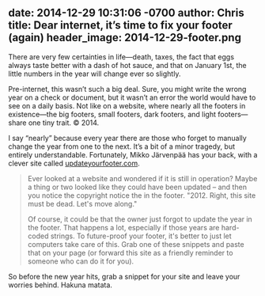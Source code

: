 date: 2014-12-29 10:31:06 -0700
author: Chris
title: Dear internet, it’s time to fix your footer (again)
header_image: 2014-12-29-footer.png
----

<!-- excerpt -->

There are very few certainties in life—death, taxes, the fact that eggs always taste better with a dash of hot sauce, and that on January 1st, the little numbers in the year will change ever so slightly. 

Pre-internet, this wasn’t such a big deal. Sure, you might write the wrong year on a check or document, but it wasn’t an error the world would have to see on a daily basis. Not like on a website, where nearly all the footers in existence—the big footers, small footers, dark footers, and light footers—share one tiny trait. © 2014.

I say “nearly” because every year there are those who forget to manually change the year from one to the next. It’s a bit of a minor tragedy, but entirely understandable. Fortunately, Mikko Järvenpää has your back, with a clever site called [updateyourfooter.com](http://updateyourfooter.com). 

<!-- /excerpt -->

> Ever looked at a website and wondered if it is still in operation? Maybe a thing or two looked like they could have been updated – and then you notice the copyright notice the in the footer. "2012. Right, this site must be dead. Let's move along."
> 
> Of course, it could be that the owner just forgot to update the year in the footer. That happens a lot, especially if those years are hard-coded strings. To future-proof your footer, it's better to just let computers take care of this. Grab one of these snippets and paste that on your page (or forward this site as a friendly reminder to someone who can do it for you).

So before the new year hits, grab a snippet for your site and leave your worries behind. Hakuna matata.